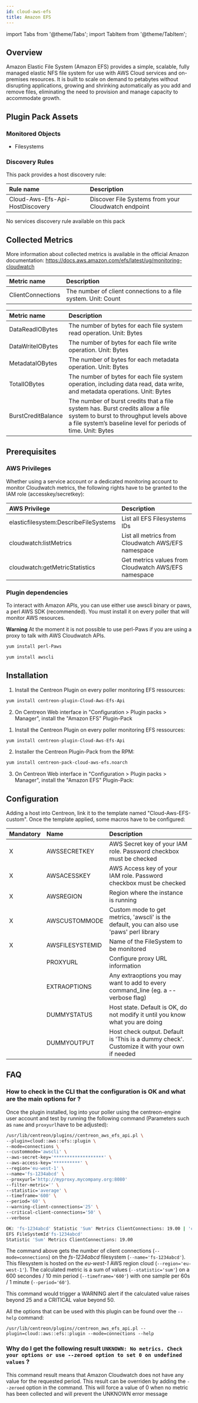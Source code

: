 ```yaml
---
id: cloud-aws-efs
title: Amazon EFS
---
```

import Tabs from '@theme/Tabs';
import TabItem from '@theme/TabItem';


## Overview

Amazon Elastic File System (Amazon EFS) provides a simple, scalable, fully managed elastic NFS file system for use with AWS Cloud services and on-premises resources. It is built to scale on demand to petabytes without disrupting applications, growing and shrinking automatically as you add and remove files, eliminating the need to provision and manage capacity to accommodate growth.

## Plugin Pack Assets

### Monitored Objects

* Filesystems

### Discovery Rules

This pack provides a host discovery rule:

<Tabs groupId="operating-systems">
<TabItem value="Hosts" label="Hosts">

| Rule name                       | Description                                         |
| :------------------------------ | :-------------------------------------------------- |
| Cloud-Aws-Efs-Api-HostDiscovery | Discover File Systems from your Cloudwatch endpoint |

</TabItem>
<TabItem value="Services" label="Services">

No services discovery rule available on this pack

</TabItem>
</Tabs>

## Collected Metrics

More information about collected metrics is available in the official Amazon documentation: https://docs.aws.amazon.com/efs/latest/ug/monitoring-cloudwatch

<Tabs groupId="operating-systems">
<TabItem value="Connections" label="Connections">

| Metric name       | Description                                                    |
| :---------------- | :------------------------------------------------------------- |
| ClientConnections | The number of client connections to a file system. Unit: Count |

</TabItem>
<TabItem value="Data Usage" label="Data Usage">

| Metric name        | Description                                                                                                                                                                               |
| :----------------- | :---------------------------------------------------------------------------------------------------------------------------------------------------------------------------------------- |
| DataReadIOBytes    | The number of bytes for each file system read operation. Unit: Bytes                                                                                                                      |
| DataWriteIOBytes   | The number of bytes for each file write operation. Unit: Bytes                                                                                                                            |
| MetadataIOBytes    | The number of bytes for each metadata operation. Unit: Bytes                                                                                                                              |
| TotalIOBytes       | The number of bytes for each file system operation, including data read, data write, and metadata operations. Unit: Bytes                                                                 |
| BurstCreditBalance | The number of burst credits that a file system has. Burst credits allow a file system to burst to throughput levels above a file system’s baseline level for periods of time. Unit: Bytes |

</TabItem>
</Tabs>

## Prerequisites

### AWS Privileges

Whether using a service account or a dedicated monitoring account to monitor Cloudwatch metrics, the following rights have to be granted to the IAM role (accesskey/secretkey):

| AWS Privilege                         | Description                                          |
| :------------------------------------ | :--------------------------------------------------- |
| elasticfilesystem:DescribeFileSystems | List all EFS Filesystems IDs                         |
| cloudwatch:listMetrics                | List all metrics from Cloudwatch AWS/EFS namespace   |
| cloudwatch:getMetricStatistics        | Get metrics values from Cloudwatch AWS/EFS namespace |

### Plugin dependencies

To interact with Amazon APIs, you can use either use awscli binary or paws, a perl AWS SDK (recommended). You must install it on every poller that will monitor AWS resources.

**Warning** At the moment it is not possible to use perl-Paws if you are using a proxy to talk with AWS Cloudwatch APIs.

<Tabs groupId="operating-systems">
<TabItem value="perlPawsinstallation" label="perlPawsinstallation">

```bash
yum install perl-Paws
```

</TabItem>
<TabItem value="awscliinstallation" label="awscliinstallation">

```bash
yum install awscli
```

</TabItem>
</Tabs>

## Installation

<Tabs groupId="licence-systems">
<TabItem value="Online IMP Licence & IT100 Editions" label="Online IMP Licence & IT100 Editions">

1. Install the Centreon Plugin on every poller monitoring EFS ressources:

```bash
yum install centreon-plugin-Cloud-Aws-Efs-Api
```

2. On Centreon Web interface in "Configuration > Plugin packs > Manager", install the "Amazon EFS" Plugin-Pack

</TabItem>
<TabItem value="Offline IMP License" label="Offline IMP License">

1. Install the Centreon Plugin on every poller monitoring EFS ressources:

```bash
yum install centreon-plugin-Cloud-Aws-Efs-Api
```

2. Installer the Centreon Plugin-Pack from the RPM:

```bash
yum install centreon-pack-cloud-aws-efs.noarch
```

3. On Centreon Web interface in "Configuration > Plugin packs > Manager", install the "Amazon EFS" Plugin-Pack:

</TabItem>
</Tabs>

## Configuration

Adding a host into Centreon, link it to the template named "Cloud-Aws-EFS-custom". Once the template applied, some macros have to be configured:

| Mandatory | Name            | Description                                                                                 |
| :-------- | :-------------- | :------------------------------------------------------------------------------------------ |
| X         | AWSSECRETKEY    | AWS Secret key of your IAM role. Password checkbox must be checked                          |
| X         | AWSACESSKEY     | AWS Access key of your IAM role. Password checkbox must be checked                          |
| X         | AWSREGION       | Region where the instance is running                                                        |
| X         | AWSCUSTOMMODE   | Custom mode to get metrics, 'awscli' is the default, you can also use 'paws' perl library   |
| X         | AWSFILESYSTEMID | Name of the FileSystem to be monitored                                                      |
|           | PROXYURL        | Configure proxy URL information                                                             |
|           | EXTRAOPTIONS    | Any extraoptions you may want to add to every command\_line (eg. a --verbose flag)          |
|           | DUMMYSTATUS     | Host state. Default is OK, do not modify it until you know what you are doing               |
|           | DUMMYOUTPUT     | Host check output. Default is 'This is a dummy check'. Customize it with your own if needed |

## FAQ

### How to check in the CLI that the configuration is OK and what are the main options for ?

Once the plugin installed, log into your poller using the centreon-engine user account and test by running the following command (Parameters such as ```name``` and ```proxyurl```have to be adjusted):

```bash
/usr/lib/centreon/plugins//centreon_aws_efs_api.pl \
--plugin=cloud::aws::efs::plugin \
--mode=connections \
--custommode='awscli' \
--aws-secret-key='*******************' \
--aws-access-key='**********' \
--region='eu-west-1' \
--name='fs-1234abcd' \
--proxyurl='http://myproxy.mycompany.org:8080'
--filter-metric='' \
--statistic='average' \
--timeframe='600' \
--period='60' \
--warning-client-connections='25' \
--critical-client-connections='50' \
--verbose

OK: 'fs-1234abcd' Statistic 'Sum' Metrics ClientConnections: 19.00 | 'client-connections_sum'=19;;;;
EFS FileSystemId'fs-1234abcd'
Statistic 'Sum' Metrics ClientConnections: 19.00

```

The command above gets the number of client connections (```--mode=connections```) on the *fs-1234abcd* filesystem (```--name='fs-1234abcd'```). This filesystem is hosted on the *eu-west-1* AWS region cloud (```--region='eu-west-1'```). The calculated metric is a sum of values (```--statistic='sum'```) on a 600 secondes / 10 min period (```--timeframe='600'```) with one sample per 60s / 1 minute (```--period='60'```).

This command would trigger a WARNING alert if the calculated value raises beyond 25 and a CRITICAL value beyond 50.

All the options that can be used with this plugin can be found over the ```--help``` command:

```/usr/lib/centreon/plugins//centreon_aws_efs_api.pl --plugin=cloud::aws::efs::plugin --mode=connections --help```

### Why do I get the following result ```UNKNOWN: No metrics. Check your options or use --zeroed option to set 0 on undefined values``` ?

This command result means that Amazon Cloudwatch does not have any value for the requested period.
This result can be overriden by adding the ```--zeroed``` option in the command. This will force a value of 0 when no metric has been collected and will prevent the UNKNOWN error message

